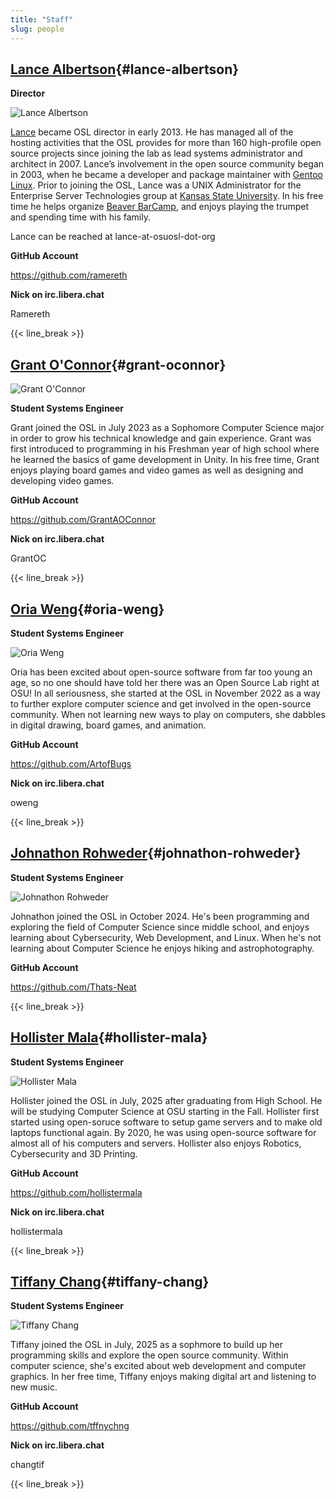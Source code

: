 ```yaml
---
title: "Staff"
slug: people
---
```


## [Lance Albertson](#lance-albertson){#lance-albertson}

**Director**

![Lance Albertson](/images/lalbertson.jpg#right-people)

[Lance](http://lancealbertson.com) became OSL director in early 2013. He has managed all of the hosting activities that
the OSL provides for more than 160 high-profile open source projects since joining the lab as lead systems administrator
and architect in 2007. Lance’s involvement in the open source community began in 2003, when he became a developer and
package maintainer with [Gentoo Linux](http://gentoo.org). Prior to joining the OSL, Lance was a UNIX Administrator for
the Enterprise Server Technologies group at [Kansas State University](http://ksu.edu). In his free time he helps
organize [Beaver BarCamp](http://beaverbarcamp.org), and enjoys playing the trumpet and spending time with his family.

Lance can be reached at lance-at-osuosl-dot-org

**GitHub Account**

<https://github.com/ramereth>

**Nick on irc.libera.chat**

Ramereth

{{< line_break >}}

## [Grant O'Connor](#grant-oconnor){#grant-oconnor}

![Grant O'Connor](/images/grant.jpg#right-people)

**Student Systems Engineer**

Grant joined the OSL in July 2023 as a Sophomore Computer Science major in order to grow his technical knowledge and
gain experience. Grant was first introduced to programming in his Freshman year of high school where he learned the
basics of game development in Unity. In his free time, Grant enjoys playing board games and video games as well as
designing and developing video games.

**GitHub Account**

<https://github.com/GrantAOConnor>

**Nick on irc.libera.chat**

GrantOC

{{< line_break >}}

## [Oria Weng](#oria-weng){#oria-weng}

**Student Systems Engineer**

![Oria Weng](/images/o.webp#right-people)

Oria has been excited about open-source software from far too young an age, so no one should have told her there was an
Open Source Lab right at OSU! In all seriousness, she started at the OSL in November 2022 as a way to further explore
computer science and get involved in the open-source community. When not learning new ways to play on computers, she
dabbles in digital drawing, board games, and animation.

**GitHub Account**

<https://github.com/ArtofBugs>

**Nick on irc.libera.chat**

oweng

{{< line_break >}}

## [Johnathon Rohweder](#johnathon-rohweder){#johnathon-rohweder}

**Student Systems Engineer**

![Johnathon Rohweder](/images/johnathon.jpg#right-people)

Johnathon joined the OSL in October 2024. He's been programming and exploring the field of Computer Science since middle
school, and enjoys learning about Cybersecurity, Web Development, and Linux. When he's not learning about Computer
Science he enjoys hiking and astrophotography.

**GitHub Account**

<https://github.com/Thats-Neat>

{{< line_break >}}

## [Hollister Mala](#hollister-mala){#hollister-mala}

**Student Systems Engineer**

![Hollister Mala](/images/hollister.jpg#right-people)

Hollister joined the OSL in July, 2025 after graduating from High School. He
will be studying Computer Science at OSU starting in the Fall. Hollister first
started using open-soruce software to setup game servers and to make old
laptops functional again. By 2020, he was using open-source software for almost
all of his computers and servers. Hollister also enjoys Robotics, Cybersecurity
and 3D Printing.

**GitHub Account**

<https://github.com/hollistermala>

**Nick on irc.libera.chat**

hollistermala

{{< line_break >}}

## [Tiffany Chang](#tiffany-chang){#tiffany-chang}

**Student Systems Engineer**

![Tiffany Chang](/images/tchang.jpg#right-people)

Tiffany joined the OSL in July, 2025 as a sophmore to build up her programming skills and explore the open source
community. Within computer science, she's excited about web development and computer graphics. In her free time,
Tiffany enjoys making digital art and listening to new music.

**GitHub Account**

<https://github.com/tffnychng>

**Nick on irc.libera.chat**

changtif

{{< line_break >}}
